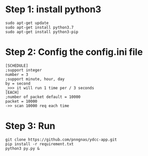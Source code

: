 # Step 1: install python3
```
sudo apt-get update
sudo apt-get install python3.7
sudo apt-get install python3-pip
```
# Step 2: Config the config.ini file

```
[SCHEDULE]
;support integer 
number = 3 
;support minute, hour, day
by = second
_>>> it will run 1 time per / 3 seconds
[EACH]
;number of packet default = 10000
packet = 10000
->> scan 10000 req each time
```
# Step 3: Run
```
git clone https://github.com/pnngnas/ydcc-app.git
pip install -r requirement.txt
python3 py.py &
```
